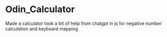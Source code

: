 # Odin_Calculator

Made a calculator 
took a bit of help from chatgpt in js for negative number calculation and keyboard mapping